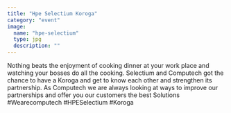 ```yaml
---
title: "Hpe Selectium Koroga"
category: "event"
image:
  name: "hpe-selectium"
  type: jpg
  description: ""
---
```


Nothing beats the enjoyment of cooking dinner at your work place and watching your bosses do all the cooking. Selectium and Computech got the chance to have a Koroga and get to know each other and strengthen its partnership. As Computech we are always looking at ways to improve our partnerships and offer you our customers the best Solutions #Wearecomputech #HPESelectium #Koroga